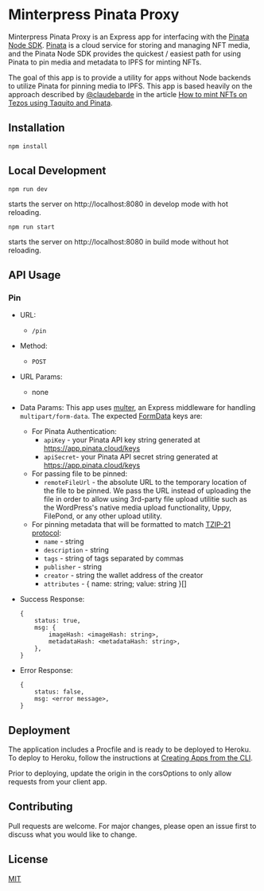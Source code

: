 # Minterpress Pinata Proxy

Minterpress Pinata Proxy is an Express app for interfacing with the [Pinata Node SDK](https://docs.pinata.cloud/pinata-node-sdk). [Pinata](https://www.pinata.cloud/) is a cloud service for storing and managing NFT media, and the Pinata Node SDK provides the quickest / easiest path for using Pinata to pin media and metadata to IPFS for minting NFTs.

The goal of this app is to provide a utility for apps without Node backends to utilize Pinata for pinning media to IPFS. This app is based heavily on the approach described by [@claudebarde](https://github.com/claudebarde) in the article [How to mint NFTs on Tezos using Taquito and Pinata](https://medium.com/ecad-labs-inc/how-to-mint-nfts-on-tezos-using-taquito-and-pinata-15a407078495).

## Installation

```
npm install
```

## Local Development

```
npm run dev
```

starts the server on http://localhost:8080 in develop mode with hot reloading.

```
npm run start
```
starts the server on http://localhost:8080 in build mode without hot reloading.

## API Usage

### Pin

- URL: 
    - `/pin`
- Method:
    - `POST`
- URL Params:
    - none
- Data Params:
    This app uses [multer](https://www.npmjs.com/package/multer), an Express middleware for handling `multipart/form-data`. The expected [FormData](https://developer.mozilla.org/en-US/docs/Web/API/FormData) keys are:

    - For Pinata Authentication:
        - `apiKey` - your Pinata API key string generated at https://app.pinata.cloud/keys
        - `apiSecret`- your Pinata API secret string generated at https://app.pinata.cloud/keys
    - For passing file to be pinned:
        - `remoteFileUrl` - the absolute URL to the temporary location of the file to be pinned. We pass the URL instead of uploading the file in order to allow using 3rd-party file upload utilitie such as the WordPress's native media upload functionality, Uppy, FilePond, or any other upload utility.
    - For pinning metadata that will be formatted to match [TZIP-21 protocol](https://tzip.tezosagora.org/proposal/tzip-21/):
        - `name` - string
        - `description` - string
        - `tags` - string of tags separated by commas
        - `publisher` - string
        - `creator` - string the wallet address of the creator
        - `attributes` - { name: string; value: string }[]
- Success Response:
    ```
    {
        status: true,
        msg: {
            imageHash: <imageHash: string>,
            metadataHash: <metadataHash: string>,
        },
    }
    ```
- Error Response:
    ```
    {
        status: false,
        msg: <error message>,
    }
    ```

## Deployment

The application includes a Procfile and is ready to be deployed to Heroku. To deploy to Heroku, follow the instructions at [Creating Apps from the CLI](https://devcenter.heroku.com/articles/creating-apps).

Prior to deploying, update the origin in the corsOptions to only allow requests from your client app.

## Contributing
Pull requests are welcome. For major changes, please open an issue first to discuss what you would like to change.

## License
[MIT](https://choosealicense.com/licenses/mit/)